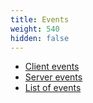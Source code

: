 ```yaml
---
title: Events
weight: 540
hidden: false
---
```


- [Client events](/docs/developers/scripting-reference/events/client-events/)
- [Server events](/docs/developers/scripting-reference/events/server-events/)
- [List of events](/docs/developers/scripting-reference/events/list/)
